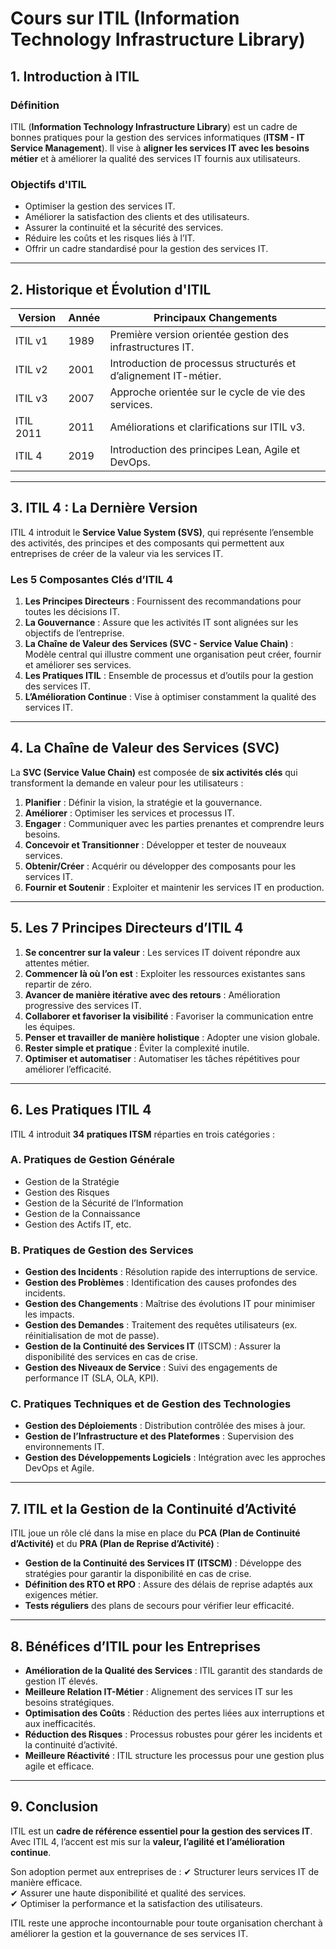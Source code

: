 # **Cours sur ITIL (Information Technology Infrastructure Library)**

## **1. Introduction à ITIL**

### **Définition**
ITIL (**Information Technology Infrastructure Library**) est un cadre de bonnes pratiques pour la gestion des services informatiques (**ITSM - IT Service Management**). Il vise à **aligner les services IT avec les besoins métier** et à améliorer la qualité des services IT fournis aux utilisateurs.

### **Objectifs d'ITIL**
- Optimiser la gestion des services IT.
- Améliorer la satisfaction des clients et des utilisateurs.
- Assurer la continuité et la sécurité des services.
- Réduire les coûts et les risques liés à l’IT.
- Offrir un cadre standardisé pour la gestion des services IT.

---

## **2. Historique et Évolution d'ITIL**

| Version | Année | Principaux Changements |
|---------|------|----------------------|
| ITIL v1 | 1989 | Première version orientée gestion des infrastructures IT. |
| ITIL v2 | 2001 | Introduction de processus structurés et d’alignement IT-métier. |
| ITIL v3 | 2007 | Approche orientée sur le cycle de vie des services. |
| ITIL 2011 | 2011 | Améliorations et clarifications sur ITIL v3. |
| ITIL 4 | 2019 | Introduction des principes Lean, Agile et DevOps. |

---

## **3. ITIL 4 : La Dernière Version**

ITIL 4 introduit le **Service Value System (SVS)**, qui représente l’ensemble des activités, des principes et des composants qui permettent aux entreprises de créer de la valeur via les services IT.

### **Les 5 Composantes Clés d’ITIL 4**
1. **Les Principes Directeurs** : Fournissent des recommandations pour toutes les décisions IT.
2. **La Gouvernance** : Assure que les activités IT sont alignées sur les objectifs de l’entreprise.
3. **La Chaîne de Valeur des Services (SVC - Service Value Chain)** : Modèle central qui illustre comment une organisation peut créer, fournir et améliorer ses services.
4. **Les Pratiques ITIL** : Ensemble de processus et d’outils pour la gestion des services IT.
5. **L’Amélioration Continue** : Vise à optimiser constamment la qualité des services IT.

---

## **4. La Chaîne de Valeur des Services (SVC)**
La **SVC (Service Value Chain)** est composée de **six activités clés** qui transforment la demande en valeur pour les utilisateurs :

1. **Planifier** : Définir la vision, la stratégie et la gouvernance.
2. **Améliorer** : Optimiser les services et processus IT.
3. **Engager** : Communiquer avec les parties prenantes et comprendre leurs besoins.
4. **Concevoir et Transitionner** : Développer et tester de nouveaux services.
5. **Obtenir/Créer** : Acquérir ou développer des composants pour les services IT.
6. **Fournir et Soutenir** : Exploiter et maintenir les services IT en production.

---

## **5. Les 7 Principes Directeurs d’ITIL 4**
1. **Se concentrer sur la valeur** : Les services IT doivent répondre aux attentes métier.
2. **Commencer là où l’on est** : Exploiter les ressources existantes sans repartir de zéro.
3. **Avancer de manière itérative avec des retours** : Amélioration progressive des services IT.
4. **Collaborer et favoriser la visibilité** : Favoriser la communication entre les équipes.
5. **Penser et travailler de manière holistique** : Adopter une vision globale.
6. **Rester simple et pratique** : Éviter la complexité inutile.
7. **Optimiser et automatiser** : Automatiser les tâches répétitives pour améliorer l’efficacité.

---

## **6. Les Pratiques ITIL 4**
ITIL 4 introduit **34 pratiques ITSM** réparties en trois catégories :

### **A. Pratiques de Gestion Générale**
- Gestion de la Stratégie
- Gestion des Risques
- Gestion de la Sécurité de l’Information
- Gestion de la Connaissance
- Gestion des Actifs IT, etc.

### **B. Pratiques de Gestion des Services**
- **Gestion des Incidents** : Résolution rapide des interruptions de service.
- **Gestion des Problèmes** : Identification des causes profondes des incidents.
- **Gestion des Changements** : Maîtrise des évolutions IT pour minimiser les impacts.
- **Gestion des Demandes** : Traitement des requêtes utilisateurs (ex. réinitialisation de mot de passe).
- **Gestion de la Continuité des Services IT** (ITSCM) : Assurer la disponibilité des services en cas de crise.
- **Gestion des Niveaux de Service** : Suivi des engagements de performance IT (SLA, OLA, KPI).

### **C. Pratiques Techniques et de Gestion des Technologies**
- **Gestion des Déploiements** : Distribution contrôlée des mises à jour.
- **Gestion de l’Infrastructure et des Plateformes** : Supervision des environnements IT.
- **Gestion des Développements Logiciels** : Intégration avec les approches DevOps et Agile.

---

## **7. ITIL et la Gestion de la Continuité d’Activité**
ITIL joue un rôle clé dans la mise en place du **PCA (Plan de Continuité d’Activité)** et du **PRA (Plan de Reprise d’Activité)** :
- **Gestion de la Continuité des Services IT (ITSCM)** : Développe des stratégies pour garantir la disponibilité en cas de crise.
- **Définition des RTO et RPO** : Assure des délais de reprise adaptés aux exigences métier.
- **Tests réguliers** des plans de secours pour vérifier leur efficacité.

---

## **8. Bénéfices d’ITIL pour les Entreprises**
- **Amélioration de la Qualité des Services** : ITIL garantit des standards de gestion IT élevés.
- **Meilleure Relation IT-Métier** : Alignement des services IT sur les besoins stratégiques.
- **Optimisation des Coûts** : Réduction des pertes liées aux interruptions et aux inefficacités.
- **Réduction des Risques** : Processus robustes pour gérer les incidents et la continuité d’activité.
- **Meilleure Réactivité** : ITIL structure les processus pour une gestion plus agile et efficace.

---

## **9. Conclusion**
ITIL est un **cadre de référence essentiel pour la gestion des services IT**. Avec ITIL 4, l’accent est mis sur la **valeur, l’agilité et l’amélioration continue**.

Son adoption permet aux entreprises de :
✔ Structurer leurs services IT de manière efficace.  
✔ Assurer une haute disponibilité et qualité des services.  
✔ Optimiser la performance et la satisfaction des utilisateurs.  

ITIL reste une approche incontournable pour toute organisation cherchant à améliorer la gestion et la gouvernance de ses services IT.


